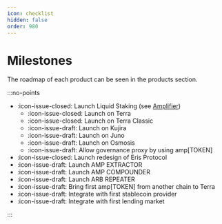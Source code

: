 ```yaml
---
icon: checklist
hidden: false
order: 980
---
```


# Milestones

The roadmap of each product can be seen in the products section.

:::no-points

- :icon-issue-closed: Launch Liquid Staking (see [Amplifier](./../products/amplifier))
  - :icon-issue-closed: Launch on Terra
  - :icon-issue-closed: Launch on Terra Classic
  - :icon-issue-draft: Launch on Kujira
  - :icon-issue-draft: Launch on Juno
  - :icon-issue-draft: Launch on Osmosis
  - :icon-issue-draft: Allow governance proxy by using amp[TOKEN]
- :icon-issue-closed: Launch redesign of Eris Protocol
- :icon-issue-draft: Launch AMP EXTRACTOR
- :icon-issue-draft: Launch AMP COMPOUNDER
- :icon-issue-draft: Launch ARB REPEATER
- :icon-issue-draft: Bring first amp[TOKEN] from another chain to Terra
- :icon-issue-draft: Integrate with first stablecoin provider
- :icon-issue-draft: Integrate with first lending market

:::
